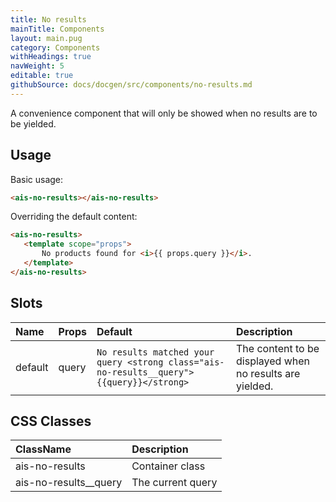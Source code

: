 ```yaml
---
title: No results
mainTitle: Components
layout: main.pug
category: Components
withHeadings: true
navWeight: 5
editable: true
githubSource: docs/docgen/src/components/no-results.md
---
```


A convenience component that will only be showed when no results are to be yielded.

## Usage

Basic usage:

```html
<ais-no-results></ais-no-results>
```

Overriding the default content:

 ```html
<ais-no-results>
	<template scope="props">
		No products found for <i>{{ props.query }}</i>.
	</template>
</ais-no-results>
 ```

## Slots

| Name    | Props | Default                                                                                  | Description                                              |
|:--------|:------|:-----------------------------------------------------------------------------------------|:---------------------------------------------------------|
| default | query | `No results matched your query <strong class="ais-no-results__query">{{query}}</strong>` | The content to be displayed when no results are yielded. |

## CSS Classes

| ClassName             | Description       |
|:----------------------|:------------------|
| ais-no-results        | Container class   |
| ais-no-results__query | The current query |
